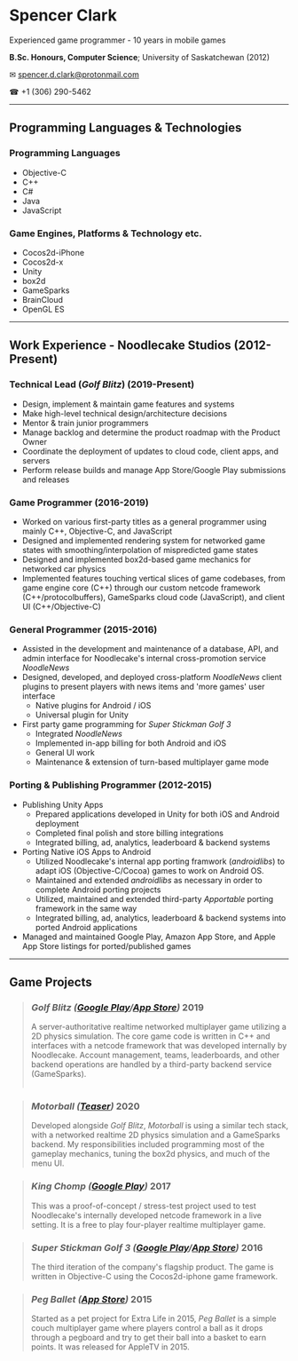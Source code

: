 # Spencer Clark
Experienced game programmer - 10 years in mobile games

 **B<span>.</span>Sc. Honours, Computer Science**; University of Saskatchewan (2012)

 ✉ <spencer.d.clark@protonmail.com>

 ☎ +1 (306) 290-5462

----

## Programming Languages & Technologies
### Programming Languages
- Objective-C
- C++
- C#
- Java
- JavaScript

### Game Engines, Platforms & Technology etc.
- Cocos2d-iPhone
- Cocos2d-x
- Unity
- box2d
- GameSparks
- BrainCloud
- OpenGL ES

----

## Work Experience - Noodlecake Studios (2012-Present)
### Technical Lead (_Golf Blitz_) (2019-Present)
- Design, implement & maintain game features and systems
- Make high-level technical design/architecture decisions
- Mentor & train junior programmers
- Manage backlog and determine the product roadmap with the Product Owner
- Coordinate the deployment of updates to cloud code, client apps, and servers
- Perform release builds and manage App Store/Google Play submissions and releases

### Game Programmer (2016-2019)
- Worked on various first-party titles as a general programmer using mainly C++, Objective-C, and JavaScript
- Designed and implemented rendering system for networked game states with smoothing/interpolation of mispredicted game states
- Designed and implemented box2d-based game mechanics for networked car physics
- Implemented features touching vertical slices of game codebases, from game engine core (C++) through our custom netcode framework (C++/protocolbuffers), GameSparks cloud code (JavaScript), and client UI (C++/Objective-C)

### General Programmer (2015-2016)
- Assisted in the development and maintenance of a database, API, and admin interface for Noodlecake's internal cross-promotion service _NoodleNews_
- Designed, developed, and deployed cross-platform _NoodleNews_ client plugins to present players with news items and 'more games' user interface
  - Native plugins for Android / iOS
  - Universal plugin for Unity
- First party game programming for _Super Stickman Golf 3_
   - Integrated _NoodleNews_
   - Implemented in-app billing for both Android and iOS
   - General UI work
   - Maintenance & extension of turn-based multiplayer game mode

### Porting & Publishing Programmer (2012-2015)
- Publishing Unity Apps
  - Prepared applications developed in Unity for both iOS and Android deployment
  - Completed final polish and store billing integrations
  - Integrated billing, ad, analytics, leaderboard & backend systems
- Porting Native iOS Apps to Android
   - Utilized Noodlecake's internal app porting framwork (_androidlibs_) to adapt iOS (Objective-C/Cocoa) games to work on Android OS.
   - Maintained and extended _androidlibs_ as necessary in order to complete Android porting projects
   - Utilized, maintained and extended third-party _Apportable_ porting framework in the same way
   - Integrated billing, ad, analytics, leaderboard & backend systems into ported Android applications
- Managed and maintained Google Play, Amazon App Store, and Apple App Store listings for ported/published games

----

## Game Projects
> ### _Golf Blitz ([Google Play](https://play.google.com/store/apps/details?id=com.noodlecake.ssg4)/[App Store](https://itunes.apple.com/app/apple-store/id1413826211))_ 2019
>   A server-authoritative realtime networked multiplayer game utilizing a 2D physics simulation. The core game code is written in C++ and interfaces with a netcode framework that was developed internally by Noodlecake. Account management, teams, leaderboards, and other backend operations are handled by a third-party backend service (GameSparks).
<br/><br/>



> ### _Motorball ([Teaser](https://playmotorball.com/))_ 2020
>  Developed alongside _Golf Blitz_, _Motorball_ is using a similar tech stack, with a networked realtime 2D physics simulation and a GameSparks backend. My responsibilities included programming most of the gameplay mechanics, tuning the box2d physics, and much of the menu UI.

> ### _King Chomp ([Google Play](https://play.google.com/store/apps/details?id=com.noodlecake.elemelee))_ 2017
>   This was a proof-of-concept / stress-test project used to test Noodlecake's internally developed netcode framework in a live setting. It is a free to play four-player realtime multiplayer game.

>### _Super Stickman Golf 3 ([Google Play](https://play.google.com/store/apps/details?id=com.noodlecake.ssg3)/[App Store](https://apps.apple.com/us/app/super-stickman-golf-3/id1002132680))_ 2016
>The third iteration of the company's flagship product. The game is written in Objective-C using the Cocos2d-iphone game framework.

>### _Peg Ballet ([App Store](https://apps.apple.com/us/app/peg-ballet/id1043261334))_ 2015
>   Started as a pet project for Extra Life in 2015, _Peg Ballet_ is a simple couch multiplayer game where players control a ball as it drops through a pegboard and try to get their ball into a basket to earn points. It was released for AppleTV in 2015.

